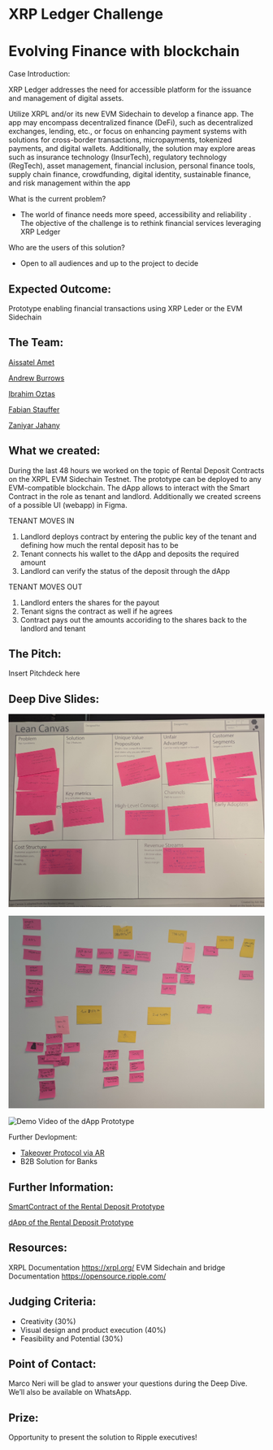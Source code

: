 # XRP Ledger Challenge
# Evolving Finance with blockchain

Case Introduction:

XRP Ledger addresses the need for accessible platform for the  issuance and management of digital assets.

Utilize XRPL and/or its new EVM Sidechain to develop a finance app. The app may encompass decentralized finance (DeFi), such as decentralized exchanges, lending, etc., or focus on enhancing payment systems with solutions for cross-border transactions, micropayments, tokenized payments, and digital wallets. Additionally, the solution may explore areas such as insurance technology (InsurTech), regulatory technology (RegTech), asset management, financial inclusion, personal finance tools, supply chain finance, crowdfunding, digital identity, sustainable finance, and risk management within the app

What is the current problem?
* The world of finance needs more speed, accessibility and reliability . The objective of the challenge is to rethink financial services leveraging XRP Ledger

Who are the users of this solution?
* Open to all audiences and up to the project to decide

## Expected Outcome:
Prototype enabling financial transactions using XRP Leder or the EVM Sidechain

## The Team:
[Aissatel Amet ](https://www.linkedin.com/in/aissatel-amet-438923101/)

[Andrew Burrows](https://www.linkedin.com/in/andrew-burrows-ch/)

[Ibrahim Oztas](https://www.linkedin.com/in/ibrahimoztas/)

[Fabian Stauffer](https://www.linkedin.com/in/fabianstauffer/)

[Zaniyar Jahany](https://www.linkedin.com/in/zaniyar-jahany-a5224387/)

## What we created:
During the last 48 hours we worked on the topic of Rental Deposit Contracts on the XRPL EVM Sidechain Testnet. The prototype can be deployed to any EVM-compatible blockchain. The dApp allows to interact with the Smart Contract in the role as tenant and landlord. Additionally we created screens of a possible UI (webapp) in Figma.

TENANT MOVES IN
1. Landlord deploys contract by entering the public key of the tenant and defining how much the rental deposit has to be
2. Tenant connects his wallet to the dApp and deposits the required amount
3. Landlord can verify the status of the deposit through the dApp

TENANT MOVES OUT
1. Landlord enters the shares for the payout
2. Tenant signs the contract as well if he agrees
3. Contract pays out the amounts accoriding to the shares back to the landlord and tenant

## The Pitch:

Insert Pitchdeck here

## Deep Dive Slides:

![Lean Canvas](https://github.com/Kryptologe/SwissHacks2024---THE-KEYS/blob/main/DeepDive/Lena%20Canvas.jpg)

![Post-It Wall](https://github.com/Kryptologe/SwissHacks2024---THE-KEYS/blob/main/DeepDive/Post-It%20Wall.jpg)

![Demo Video of the dApp Prototype](https://github.com/Kryptologe/SwissHacks2024---THE-KEYS/blob/main/DeepDive/Rental%20Deposit%20Demo.gif)

Further Devlopment:
- [Takeover Protocol via AR](https://github.com/Kryptologe/SwissHacks2024---THE-KEYS/blob/main/DeepDive/AR%20Takeover%20Protocol.mp4)
- B2B Solution for Banks

## Further Information:

[SmartContract of the Rental Deposit Prototype](https://github.com/Kryptologe/SwissHacks2024---THE-KEYS/blob/main/dApp/contracts/RentalDeposit.sol)

[dApp of the Rental Deposit Prototype](https://github.com/Kryptologe/SwissHacks2024---THE-KEYS/blob/main/dApp/index.html)

## Resources:
 XRPL Documentation https://xrpl.org/
 EVM Sidechain and bridge Documentation https://opensource.ripple.com/

## Judging Criteria:

* Creativity (30%)
* Visual design and product execution (40%)
* Feasibility and Potential (30%)


## Point of Contact:

Marco Neri will be glad to answer your questions during the Deep Dive. We’ll also be available on WhatsApp. 

## Prize:
Opportunity to present the solution  to Ripple executives!
